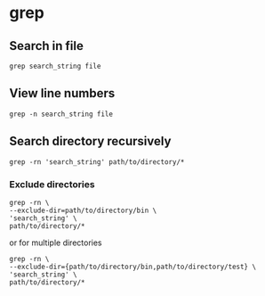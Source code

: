 # grep

## Search in file
```
grep search_string file
```

## View line numbers
```
grep -n search_string file
```

## Search directory recursively
```
grep -rn 'search_string' path/to/directory/*
```

### Exclude directories
```
grep -rn \
--exclude-dir=path/to/directory/bin \
'search_string' \
path/to/directory/*
```

or for multiple directories

```
grep -rn \
--exclude-dir={path/to/directory/bin,path/to/directory/test} \
'search_string' \
path/to/directory/*
```
